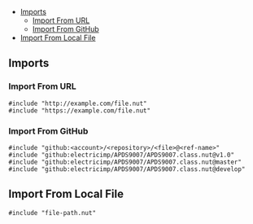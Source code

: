 <!-- START doctoc generated TOC please keep comment here to allow auto update -->
<!-- DON'T EDIT THIS SECTION, INSTEAD RE-RUN doctoc TO UPDATE -->


- [Imports](#imports)
  - [Import From URL](#import-from-url)
  - [Import From GitHub](#import-from-github)
- [Import From Local File](#import-from-local-file)

<!-- END doctoc generated TOC please keep comment here to allow auto update -->

## Imports

### Import From URL

```
#include "http://example.com/file.nut"
#include "https://example.com/file.nut"
```

### Import From GitHub

```
#include "github:<account>/<repository>/<file>@<ref-name>"
#include "github:electricimp/APDS9007/APDS9007.class.nut@v1.0"
#include "github:electricimp/APDS9007/APDS9007.class.nut@master"
#include "github:electricimp/APDS9007/APDS9007.class.nut@develop"
```

## Import From Local File

```
#include "file-path.nut"
```
